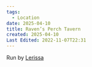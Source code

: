 ```yaml
---
tags:
  - Location
date: 2025-04-10
title: Raven’s Perch Tavern
created: 2025-04-10
Last Edited: 2022-11-07T22:31
---
```

Run by [Lerissa](/02---characters/allies/lerissa)